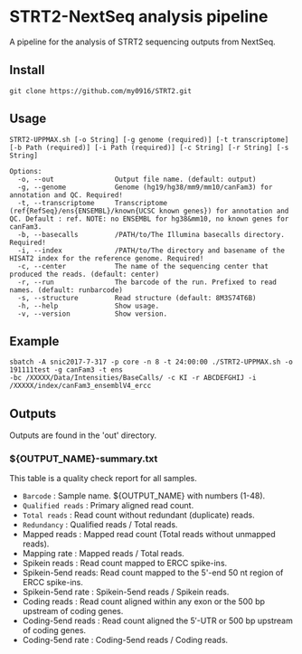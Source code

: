 # STRT2-NextSeq analysis pipeline

A pipeline for the analysis of STRT2 sequencing outputs from NextSeq.   

## Install
```
git clone https://github.com/my0916/STRT2.git
```

## Usage
```
STRT2-UPPMAX.sh [-o String] [-g genome (required)] [-t transcriptome] [-b Path (required)] [-i Path (required)] [-c String] [-r String] [-s String]

Options:
  -o, --out               Output file name. (default: output)
  -g, --genome            Genome (hg19/hg38/mm9/mm10/canFam3) for annotation and QC. Required!
  -t, --transcriptome     Transcriptome (ref{RefSeq}/ens{ENSEMBL}/known{UCSC known genes}) for annotation and QC. Default : ref. NOTE: no ENSEMBL for hg38&mm10, no known genes for canFam3.  
  -b, --basecalls         /PATH/to/The Illumina basecalls directory. Required!
  -i, --index             /PATH/to/The directory and basename of the HISAT2 index for the reference genome. Required! 
  -c, --center            The name of the sequencing center that produced the reads. (default: center)
  -r, --run               The barcode of the run. Prefixed to read names. (default: runbarcode)
  -s, --structure         Read structure (default: 8M3S74T6B)
  -h, --help              Show usage.
  -v, --version           Show version.
```

## Example
```
sbatch -A snic2017-7-317 -p core -n 8 -t 24:00:00 ./STRT2-UPPMAX.sh -o 191111test -g canFam3 -t ens
-bc /XXXXX/Data/Intensities/BaseCalls/ -c KI -r ABCDEFGHIJ -i /XXXXX/index/canFam3_ensemblV4_ercc
```

## Outputs
Outputs are found in the 'out' directory.
### ${OUTPUT_NAME}-summary.txt
This table is a quality check report for all samples.
- ```Barcode``` : Sample name. ${OUTPUT_NAME} with numbers (1-48).
- ```Qualified reads``` : Primary aligned read count.	
- ```Total reads``` : Read count without redundant (duplicate) reads.
- ```Redundancy``` : Qualified reads / Total reads. 
- Mapped reads : Mapped read count (Total reads without unmapped reads). 
- Mapping rate : Mapped reads / Total reads. 
- Spikein reads : Read count mapped to ERCC spike-ins.
- Spikein-5end reads: Read count mapped to the 5'-end 50 nt region of ERCC spike-ins.
- Spikein-5end rate : Spikein-5end reads / Spikein reads.
- Coding reads : Read count aligned within any exon or the 500 bp upstream of coding genes.
- Coding-5end reads : Read count aligned the 5′-UTR or 500 bp upstream of coding genes. 
- Coding-5end rate : Coding-5end reads / Coding reads.

